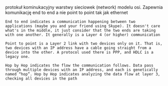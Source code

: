 protokuł kominukacyjny warstwy sieciowek (network) modelu osi.
Zapewnia komunikację end to end a nie point to point tak jak ethernet

    End to end indicates a communication happening between two applications (maybe you and your friend using Skype). It doesn't care what's in the middle, it just consider that the two ends are taking with one another. It generally is a Layer 4 (or higher) communication
    
    Point to point is a Layer 2 link with two devices only on it. That is, two devices with an IP address have a cable going straight from a device into the other. A protocol used there is PPP, and HDLC is a legacy one.
    
    Hop by Hop indicates the flow the communication follows. Data pass through multiple devices with an IP address, and each is genetically named “hop”. Hop by Hop indicates analyzing the data flow at layer 3, checking all devices in the path